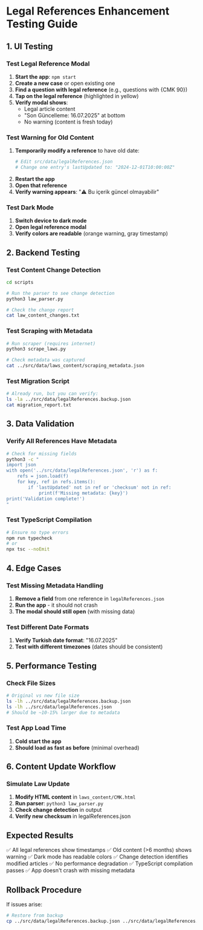# Legal References Enhancement Testing Guide

## 1. UI Testing

### Test Legal Reference Modal
1. **Start the app**: `npm start`
2. **Create a new case** or open existing one
3. **Find a question with legal reference** (e.g., questions with {CMK 90})
4. **Tap on the legal reference** (highlighted in yellow)
5. **Verify modal shows**:
   - Legal article content
   - "Son Güncelleme: 16.07.2025" at bottom
   - No warning (content is fresh today)

### Test Warning for Old Content
1. **Temporarily modify a reference** to have old date:
   ```bash
   # Edit src/data/legalReferences.json
   # Change one entry's lastUpdated to: "2024-12-01T10:00:00Z"
   ```
2. **Restart the app**
3. **Open that reference**
4. **Verify warning appears**: "⚠️ Bu içerik güncel olmayabilir"

### Test Dark Mode
1. **Switch device to dark mode**
2. **Open legal reference modal**
3. **Verify colors are readable** (orange warning, gray timestamp)

## 2. Backend Testing

### Test Content Change Detection
```bash
cd scripts

# Run the parser to see change detection
python3 law_parser.py

# Check the change report
cat law_content_changes.txt
```

### Test Scraping with Metadata
```bash
# Run scraper (requires internet)
python3 scrape_laws.py

# Check metadata was captured
cat ../src/data/laws_content/scraping_metadata.json
```

### Test Migration Script
```bash
# Already run, but you can verify:
ls -la ../src/data/legalReferences.backup.json
cat migration_report.txt
```

## 3. Data Validation

### Verify All References Have Metadata
```bash
# Check for missing fields
python3 -c "
import json
with open('../src/data/legalReferences.json', 'r') as f:
    refs = json.load(f)
    for key, ref in refs.items():
        if 'lastUpdated' not in ref or 'checksum' not in ref:
            print(f'Missing metadata: {key}')
print('Validation complete!')
"
```

### Test TypeScript Compilation
```bash
# Ensure no type errors
npm run typecheck
# or
npx tsc --noEmit
```

## 4. Edge Cases

### Test Missing Metadata Handling
1. **Remove a field** from one reference in `legalReferences.json`
2. **Run the app** - it should not crash
3. **The modal should still open** (with missing data)

### Test Different Date Formats
1. **Verify Turkish date format**: "16.07.2025"
2. **Test with different timezones** (dates should be consistent)

## 5. Performance Testing

### Check File Sizes
```bash
# Original vs new file size
ls -lh ../src/data/legalReferences.backup.json
ls -lh ../src/data/legalReferences.json
# Should be ~10-15% larger due to metadata
```

### Test App Load Time
1. **Cold start the app**
2. **Should load as fast as before** (minimal overhead)

## 6. Content Update Workflow

### Simulate Law Update
1. **Modify HTML content** in `laws_content/CMK.html`
2. **Run parser**: `python3 law_parser.py`
3. **Check change detection** in output
4. **Verify new checksum** in legalReferences.json

## Expected Results

✅ All legal references show timestamps
✅ Old content (>6 months) shows warning
✅ Dark mode has readable colors
✅ Change detection identifies modified articles
✅ No performance degradation
✅ TypeScript compilation passes
✅ App doesn't crash with missing metadata

## Rollback Procedure

If issues arise:
```bash
# Restore from backup
cp ../src/data/legalReferences.backup.json ../src/data/legalReferences.json
```